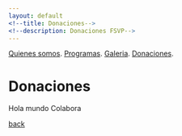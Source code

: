 ```yaml
---
layout: default
<!--title: Donaciones-->
<!--description: Donaciones FSVP-->
---
```



[Quienes somos](./quienes-somos.md).
[Programas](./programas.html).
[Galeria](./galeria.md).
[Donaciones](./donaciones.md).<br>

# Donaciones

<p>Hola mundo Colabora</p>

[back](./)
